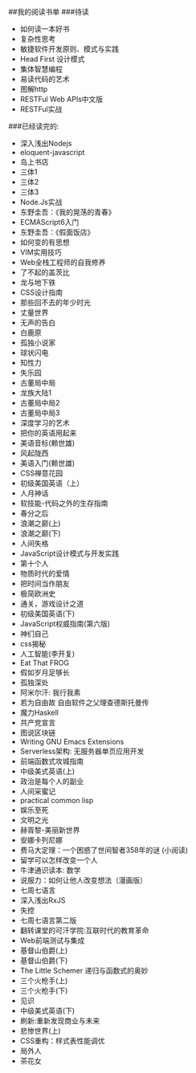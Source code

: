 ##我的阅读书单
###待读
*  如何读一本好书
*  复杂性思考
*  敏捷软件开发原则、模式与实践
*  Head First 设计模式
*  集体智慧编程
*  易读代码的艺术
*  图解http
*  RESTFul Web APIs中文版
*  RESTFul实战

###已经读完的:
*  深入浅出Nodejs
*  eloquent-javascript
*  岛上书店
*  三体1
*  三体2
*  三体3
*  Node.Js实战
*  东野圭吾：《我的晃荡的青春》
*  ECMAScript6入门
*  东野圭吾：《假面饭店》
*  如何变的有思想
*  VIM实用技巧
*  Web全栈工程师的自我修养
*  了不起的盖茨比
*  龙与地下铁
*  CSS设计指南
*  那些回不去的年少时光
*  丈量世界
*  无声的告白
*  白鹿原
*  孤独小说家
*  球状闪电
*  知性力
*  失乐园
*  古董局中局
*  龙族大陆1
*  古董局中局2
*  古董局中局3
*  深度学习的艺术
*  把你的英语用起来
*  美语音标(赖世雄)
*  风起陇西
*  美语入门(赖世雄)
*  CSS禅意花园
*  初级美国英语（上）
*  人月神话
*  软技能-代码之外的生存指南
*  春分之后
*  浪潮之巅(上)
*  浪潮之巅(下)
*  人间失格
*  JavaScript设计模式与开发实践
*  第十个人
*  物质时代的爱情
*  把时间当作朋友
*  极简欧洲史
*  通关，游戏设计之道
*  初级美国英语(下)
*  JavaScript权威指南(第六版)
*  神们自己
*  css揭秘
*  人工智能(李开复)
*  Eat That FROG
*  假如岁月足够长
*  孤独深处
*  阿米尔汗: 我行我素
*  若为自由故 自由软件之父理查德斯托曼传
*  魔力Haskell
*  共产党宣言
*  图说区块链
*  Writing GNU Emacs Extensions
*  Serverless架构: 无服务器单页应用开发
*  前端函数式攻城指南
*  中级美式英语(上)
*  政治是每个人的副业
*  人间采蜜记
*  practical common lisp
*  娱乐至死
*  文明之光
*  赫胥黎-美丽新世界
*  安娜卡列尼娜
*  费马大定理：一个困惑了世间智者358年的谜 (小阅读)
*  留学可以怎样改变一个人
*  牛津通识读本: 数学
*  说服力：如何让他人改变想法（漫画版）
*  七周七语言
*  深入浅出RxJS
*  失控
*  七周七语言第二版
*  翻转课堂的可汗学院:互联时代的教育革命
*  Web前端测试与集成
*  基督山伯爵(上)
*  基督山伯爵(下)
*  The Little Schemer 递归与函数式的奥妙
*  三个火枪手(上)
*  三个火枪手(下)
*  见识
*  中级美式英语(下)
*  刷新:重新发现商业与未来
*  悲惨世界(上)
*  CSS重构：样式表性能调优
*  局外人
*  茶花女
